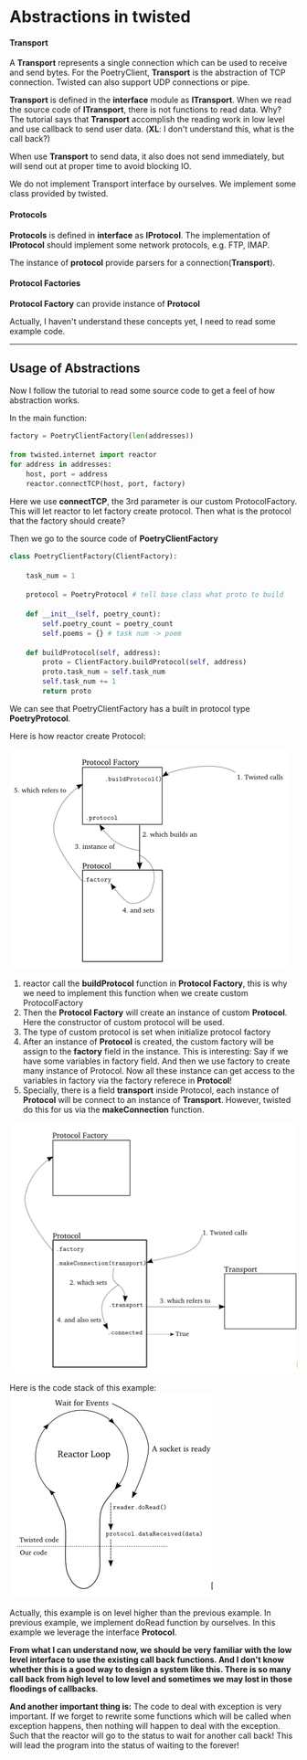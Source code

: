 # Abstractions in twisted

#### Transport

A **Transport** represents a single connection which can be used to receive and send bytes. For the PoetryClient, **Transport**  is the abstraction of TCP connection. Twisted can also support UDP connections or pipe.

**Transport** is defined in the **interface** module as **ITransport**. When we read the source code of **ITransport**, there is not functions to read data. Why? The tutorial says that **Transport** accomplish the reading work in low level and use callback to send user data. (**XL**: I don't understand this, what is the call back?)

When use **Transport** to send data, it also does not send immediately, but will send out at proper time to avoid blocking IO.

We do not implement Transport interface by ourselves. We implement some class provided by twisted.

#### Protocols

**Protocols** is defined in **interface** as **IProtocol**. The implementation of **IProtocol** should implement some network protocols, e.g. FTP, IMAP.

The instance of **protocol** provide parsers for a connection(**Transport**).

#### Protocol Factories

**Protocol Factory** can provide instance of **Protocol**



Actually, I haven't understand these concepts yet, I need to read some example code.

------

## Usage of Abstractions

Now I follow the tutorial to read some source code to get a feel of how abstraction works.

In the main function:

```python
factory = PoetryClientFactory(len(addresses))

from twisted.internet import reactor
for address in addresses:
    host, port = address
    reactor.connectTCP(host, port, factory)
```

Here we use **connectTCP**, the 3rd parameter is our custom ProtocolFactory. This will let reactor to let factory create protocol. Then what is the protocol that the factory should create?

Then we go to the source code of **PoetryClientFactory**

```python
class PoetryClientFactory(ClientFactory):

    task_num = 1

    protocol = PoetryProtocol # tell base class what proto to build

    def __init__(self, poetry_count):
        self.poetry_count = poetry_count
        self.poems = {} # task num -> poem

    def buildProtocol(self, address):
        proto = ClientFactory.buildProtocol(self, address)
        proto.task_num = self.task_num
        self.task_num += 1
        return proto
```

We can see that PoetryClientFactory has a built in protocol type **PoetryProtocol**.

Here is how reactor create Protocol:

![create protocol](createprotocol.png)

1. reactor call the **buildProtocol** function in **Protocol Factory**, this is why we need to implement this function when we create custom ProtocolFactory
2. Then the **Protocol Factory** will create an instance of custom **Protocol**. Here the constructor of custom protocol will be used.
3. The type of custom protocol is set when initialize protocol factory
4. After an instance of **Protocol** is created, the custom factory will be assign to the **factory** field in the instance. This is interesting: Say if we have some variables in factory field. And then we use factory to create many instance of Protocol. Now all these instance can get access to the variables in factory via the factory referece in **Protocol**!
5. Specially, there is a field **transport** inside Protocol, each instance of **Protocol** will be connect to an instance of **Transport**. However, twisted do this for us via the **makeConnection** function.

![protocol with transport](protocolwithtransport.png)

Here is the code stack of this example:
![doReceive](doreceive.png)

Actually, this example is on level higher than the previous example. In previous example, we implement doRead function by ourselves. In this example we leverage the interface **Protocol**.



**From what I can understand now, we should be very familiar with the low level interface to use the existing call back functions. And I don't know whether this is a good way to design a system like this. There is so many call back from high level to low level and sometimes we may lost in those floodings of callbacks**.

**And another important thing is:** The code to deal with exception is very important. If we forget to rewrite some functions which will be called when exception happens, then nothing will happen to deal with the exception. Such that the reactor will go to the status to wait for another call back! This will lead the program into the status of waiting to the forever!